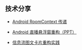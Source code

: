 


## 技术分享

- [Android RoomContext 传递](./AndroidRoomContext传递.md)

- [Android 直播悬浮窗重构（PPT）](./Android直播悬浮窗重构.md)

- [信息流图文卡片重构实践](./信息流图文卡片重构实践.md)


